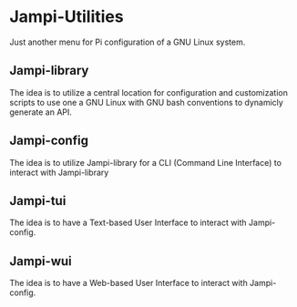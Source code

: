 # Jampi-Utilities
Just another menu for Pi configuration of a GNU Linux system.


## Jampi-library
The idea is to utilize a central location for configuration and customization scripts to use one a GNU Linux with GNU bash conventions to dynamicly generate  an API.

## Jampi-config
The idea is to utilize Jampi-library for a CLI (Command Line Interface) to interact with Jampi-library

## Jampi-tui
The idea is to have a Text-based User Interface to interact with Jampi-config.

## Jampi-wui
The idea is to have a Web-based User Interface to interact with Jampi-config.
  
